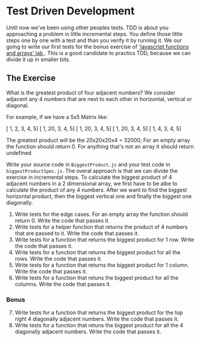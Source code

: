 # Test Driven Development

Until now we've been using other peoples tests. TDD is about you approaching a problem in little incremental steps. You define those little steps one by one with a test and than you verify it by running it. We our going to write our first tests for the bonus exercise of <a href="https://github.com/ironhack-labs/lab-javascript-functions-and-arrays"> 'javascript functions and arrays' lab </a>. This is a good candidate to practics TDD, because we can divide it up in smaller bits. 

## The Exercise
What is the greatest product of four adjacent numbers? We consider adjacent any 4 numbers that are next to each other in horizontal, vertical or diagonal.

For example, if we have a 5x5 Matrix like:

[ 1,  2, 3, 4, 5]
[ 1, 20, 3, 4, 5]
[ 1, 20, 3, 4, 5]
[ 1, 20, 3, 4, 5]
[ 1,  4, 3, 4, 5]

The greatest product will be the 20x20x20x4 = 32000; For an empty array the function should return 0. For anything that's not an array it should return undefined.

 Write your source code in `BiggestProduct.js` and your test code in `biggestProductSpec.js`. The overal approach is that we can divide the exercise in incremental steps. To calculate the biggest product of 4 adjacent numbers in a 2 dimensional array, we first have to be albe to calculate the product of any 4 numbers. After we want to find the biggest horizontal product, then the biggest vertical one and finally the biggest one diagonally.

1.  Write tests for the edge cases. For an empty array the function should return 0. Write the code that passes it.
2.  Write tests for a helper function that returns the product of 4 numbers that are passed to it. Write the code that passes it.
3. Write tests for a function that returns the biggest product for 1 row. Write the code that passes it.
4. Write tests for a function that returns the biggest product for all the rows. Write the code that passes it.
5. Write tests for a function that returns the biggest product for 1 column. Write the code that passes it.
6. Write tests for a function that retuns the biggest product for all the columns. Write the code that passes it.

### Bonus

7. Write tests for a function that returns the biggest product for the top right 4 diagonally adjacent numbers. Write the code that passes it.
8. Write tests for a function that retuns the biggest product for all the 4 diagonally adjacent numbers. Write the code that passes it.